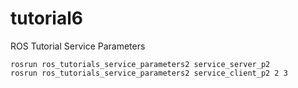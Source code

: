 # tutorial6
ROS Tutorial Service Parameters

```
rosrun ros_tutorials_service_parameters2 service_server_p2
rosrun ros_tutorials_service_parameters2 service_client_p2 2 3
```

